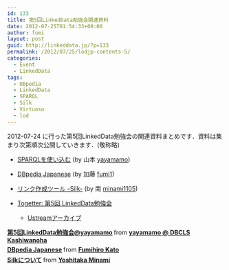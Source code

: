 ```yaml
---
id: 133
title: 第5回LinkedData勉強会関連資料
date: 2012-07-25T01:54:33+09:00
author: fumi
layout: post
guid: http://linkeddata.jp/?p=133
permalink: /2012/07/25/lodjp-contents-5/
categories:
  - Event
  - LinkedData
tags:
  - DBpedia
  - LinkedData
  - SPARQL
  - Silk
  - Virtuoso
  - lod
---
```

<!-- Facebook Like Button v1.9.6 BEGIN [http://blog.bottomlessinc.com] -->

<!-- Facebook Like Button END -->

<div class="twitterbutton" style="float: left; padding-right: 5px;">
  <a href="http://twitter.com/share" class="twitter-share-button" data-count="horizontal" data-text="第5回LinkedData勉強会関連資料" data-via="" data-url="https://linkeddata.jp/2012/07/25/lodjp-contents-5/" data-lang="en" data-related="DolcePixel:We make beautiful and sweet WordPress Themes"></a>
</div>

2012-07-24 に行った第5回LinkedData勉強会の関連資料まとめです．資料は集まり次第順次公開していきます．(敬称略)

  * [SPARQLを使い込む](#5linked-datayayamamo) (by 山本 [yayamamo](http://twitter.com/yayamamo))
  * [DBpedia Japanese](#dbpedia-japanese) (by 加藤 [fumi1](http://twitter.com/fumi1))
  * [リンク作成ツール -Silk-](#silk) (by 南 [minami1105](http://twitter.com/minami1105))
  * [Togetter: 第5回 LinkedData勉強会](http://togetter.com/li/344495) 
      * [Ustreamアーカイブ](http://www.ustream.tv/recorded/24212931)</ul> 
    
    
    <div style="margin-bottom:5px">
      <strong> <a href="//www.slideshare.net/yayamamo/5linked-datayayamamo" title="第5回LinkedData勉強会@yayamamo" target="_blank">第5回LinkedData勉強会@yayamamo</a> </strong> from <strong><a href="//www.slideshare.net/yayamamo" target="_blank">yayamamo @ DBCLS Kashiwanoha</a></strong>
    </div>
    
    
    
    <div style="margin-bottom:5px">
      <strong> <a href="//www.slideshare.net/fumihiro/dbpedia-japanese" title="DBpedia Japanese" target="_blank">DBpedia Japanese</a> </strong> from <strong><a href="//www.slideshare.net/fumihiro" target="_blank">Fumihiro Kato</a></strong>
    </div>
    
    
    
    <div style="margin-bottom:5px">
      <strong> <a href="//www.slideshare.net/YoshitakaMinami/silk-13745740" title="Silkについて" target="_blank">Silkについて</a> </strong> from <strong><a href="//www.slideshare.net/YoshitakaMinami" target="_blank">Yoshitaka Minami</a></strong>
    </div>